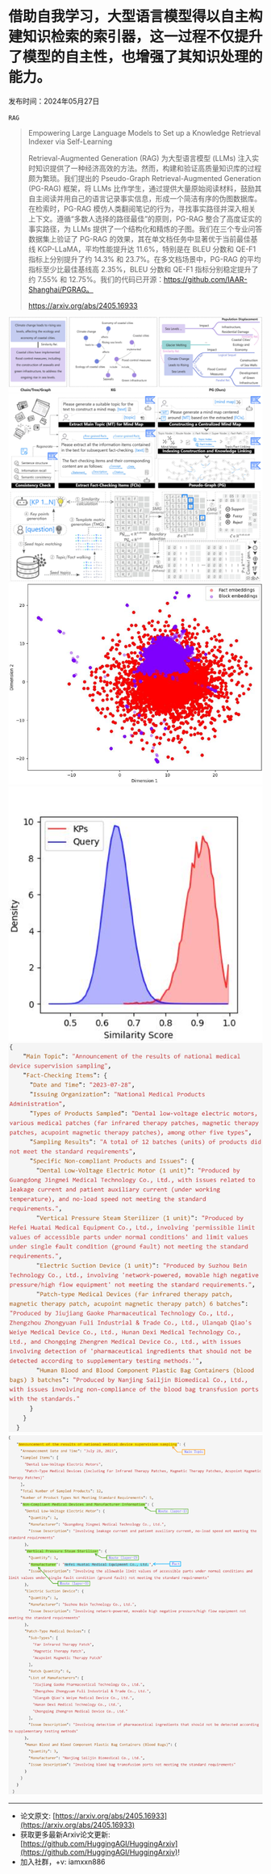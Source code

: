 # 借助自我学习，大型语言模型得以自主构建知识检索的索引器，这一过程不仅提升了模型的自主性，也增强了其知识处理的能力。
发布时间：2024年05月27日

`RAG`
> Empowering Large Language Models to Set up a Knowledge Retrieval Indexer via Self-Learning
>
> Retrieval-Augmented Generation (RAG) 为大型语言模型 (LLMs) 注入实时知识提供了一种经济高效的方法。然而，构建和验证高质量知识库的过程颇为繁琐。我们提出的 Pseudo-Graph Retrieval-Augmented Generation (PG-RAG) 框架，将 LLMs 比作学生，通过提供大量原始阅读材料，鼓励其自主阅读并用自己的语言记录事实信息，形成一个简洁有序的伪图数据库。在检索时，PG-RAG 模仿人类翻阅笔记的行为，寻找事实路径并深入相关上下文。遵循“多数人选择的路径最佳”的原则，PG-RAG 整合了高度证实的事实路径，为 LLMs 提供了一个结构化和精炼的子图。我们在三个专业问答数据集上验证了 PG-RAG 的效果，其在单文档任务中显著优于当前最佳基线 KGP-LLaMA，平均性能提升达 11.6%，特别是在 BLEU 分数和 QE-F1 指标上分别提升了约 14.3% 和 23.7%。在多文档场景中，PG-RAG 的平均指标至少比最佳基线高 2.35%，BLEU 分数和 QE-F1 指标分别稳定提升了约 7.55% 和 12.75%。我们的代码已开源：https://github.com/IAAR-Shanghai/PGRAG。
>
> https://arxiv.org/abs/2405.16933

![](https://raw.githubusercontent.com/HuggingAGI/HuggingArxiv/main/paper_images/2405.16933/x1.png)
![](https://raw.githubusercontent.com/HuggingAGI/HuggingArxiv/main/paper_images/2405.16933/x2.png)
![](https://raw.githubusercontent.com/HuggingAGI/HuggingArxiv/main/paper_images/2405.16933/x3.png)
![](https://raw.githubusercontent.com/HuggingAGI/HuggingArxiv/main/paper_images/2405.16933/x4.png)
![](https://raw.githubusercontent.com/HuggingAGI/HuggingArxiv/main/paper_images/2405.16933/x5.png)
![](https://raw.githubusercontent.com/HuggingAGI/HuggingArxiv/main/paper_images/2405.16933/x6.png)
![](https://raw.githubusercontent.com/HuggingAGI/HuggingArxiv/main/paper_images/2405.16933/x7.png)

<hr />

- 论文原文: [https://arxiv.org/abs/2405.16933](https://arxiv.org/abs/2405.16933)
- 获取更多最新Arxiv论文更新: [https://github.com/HuggingAGI/HuggingArxiv](https://github.com/HuggingAGI/HuggingArxiv)!
- 加入社群，+v: iamxxn886